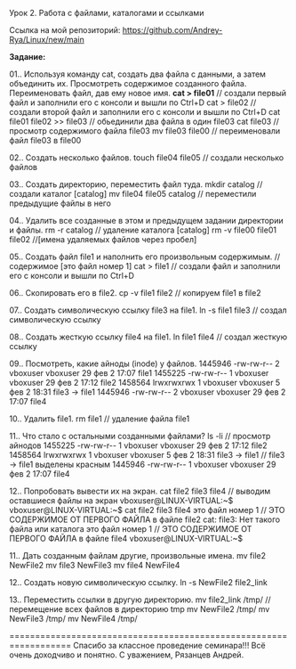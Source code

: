 Урок 2. Работа с файлами, каталогами и ссылками

Ссылка на мой репозиторий:
https://github.com/Andrey-Rya/Linux/new/main 

**Задание:**

01.. Используя команду cat, создать два файла с данными, а затем объединить их. 
    Просмотреть содержимое созданного файла. 
    Переименовать файл, дав ему новое имя.
	**cat > file01** // создали первый файл и заполнили его с консоли и вышли по Ctrl+D
	cat > file02 // создали второй файл и заполнили его с консоли и вышли по Ctrl+D
	cat file01 file02 >> file03 // обьединили два файла в один file03
	cat file03 // просмотр содержимого файла file03
	mv file03 file00 // переименовали файл file03 в file00 

02.. Создать несколько файлов.
	touch file04 file05 // создали несколько файлов

03.. Создать директорию, переместить файл туда.
	mkdir catalog // создали каталог [саtalog]
	mv file04 file05 catalog // переместили предыдущие файлы в него

04.. Удалить все созданные в этом и предыдущем задании директории и файлы.
	rm -r catalog // удаление каталога [catalog]
	rm -v file00 file01 file02 //[имена удаляемых файлов через пробел]

05.. Создать файл file1 и наполнить его произвольным содержимым. // содержимое [это файл номер 1]
	cat > file1 // создали файл и заполнили его с консоли и вышли по Ctrl+D 

06.. Скопировать его в file2.
	cp -v file1 file2 // копируем file1 в file2

07.. Создать символическую ссылку file3 на file1. 
	ln -s file1 file3 // создал символическую ссылку

08.. Создать жесткую ссылку file4 на file1. 
	ln file1 file4 // создал жесткую ссылку

09.. Посмотреть, какие айноды (inode) у файлов. 
	1445946 -rw-rw-r-- 2 vboxuser vboxuser   29 фев  2 17:07  file1
	1455225 -rw-rw-r-- 1 vboxuser vboxuser   29 фев  2 17:12  file2
	1458564 lrwxrwxrwx 1 vboxuser vboxuser    5 фев  2 18:31  file3 -> file1
	1445946 -rw-rw-r-- 2 vboxuser vboxuser   29 фев  2 17:07  file4

10.. Удалить file1.
	rm file1 // удаление файла file1 

11.. Что стало с остальными созданными файлами? 
	ls -li // просмотр айнодов
	1455225 -rw-rw-r-- 1 vboxuser vboxuser   29 фев  2 17:12  file2
	1458564 lrwxrwxrwx 1 vboxuser vboxuser    5 фев  2 18:31  file3 -> file1 // file3 -> file1 выделены красным
	1445946 -rw-rw-r-- 1 vboxuser vboxuser   29 фев  2 17:07  file4 

12.. Попробовать вывести их на экран.
	cat file2 file3 file4 // выводим оставшиеся файлы на экран
	vboxuser@LINUX-VIRTUAL:~$ vboxuser@LINUX-VIRTUAL:~$ cat file2 file3 file4
	это файл номер 1 // ЭТО СОДЕРЖИМОЕ ОТ ПЕРВОГО ФАЙЛА в файле file2
	cat: file3: Нет такого файла или каталога
	это файл номер 1 // ЭТО СОДЕРЖИМОЕ ОТ ПЕРВОГО ФАЙЛА в файле file4
	vboxuser@LINUX-VIRTUAL:~$

11.. Дать созданным файлам другие, произвольные имена.
	mv file2 NewFile2 
	mv file3 NewFile3 
	mv file4 NewFile4 

12.. Создать новую символическую ссылку. 
	ln -s NewFile2 file2_link

13.. Переместить ссылки в другую директорию.
	mv file2_link /tmp/ // перемещение всех файлов в директорию tmp
	mv NewFile2 /tmp/ 
	mv NewFile3 /tmp/
	mv NewFile4 /tmp/

==================================================================
Спасибо за классное проведение семинара!!!
Всё очень доходчиво и понятно.
С уважением, 
Рязанцев Андрей.
